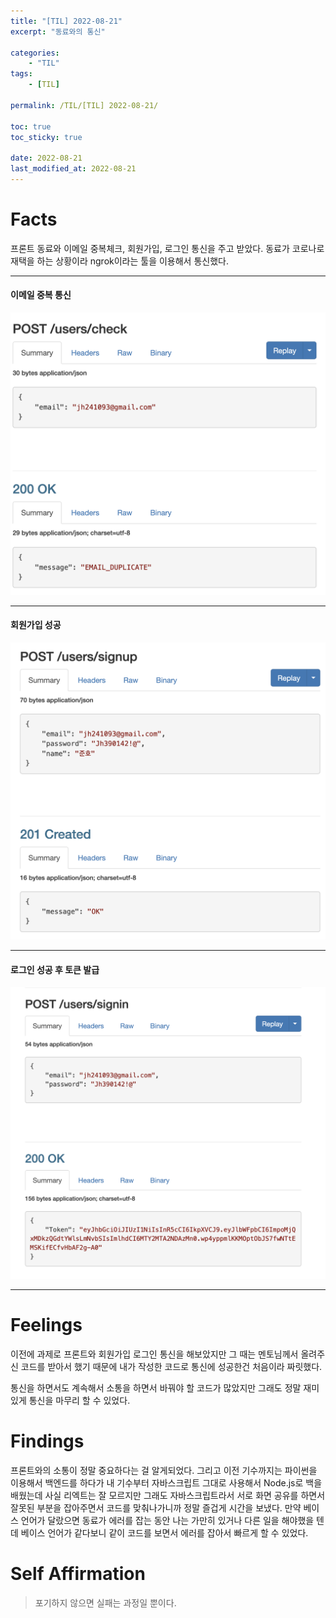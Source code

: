 ```yaml
---
title: "[TIL] 2022-08-21"
excerpt: "동료와의 통신"

categories:
    - "TIL"
tags:
    - [TIL]

permalink: /TIL/[TIL] 2022-08-21/

toc: true
toc_sticky: true

date: 2022-08-21
last_modified_at: 2022-08-21
---
```

# Facts
프론트 동료와 이메일 중복체크, 회원가입, 로그인 통신을 주고 받았다.
동료가 코로나로 재택을 하는 상황이라 ngrok이라는 툴을 이용해서 통신했다.

****

#### 이메일 중복 통신

![](../../assets/images/posts_img/TIL/2022-08-21-TIL1.png)

****

#### 회원가입 성공

![](../../assets/images/posts_img/TIL/2022-08-21-TIL2.png)

****

#### 로그인 성공 후 토큰 발급

![](../../assets/images/posts_img/TIL/2022-08-21-TIL3.png)

****

# Feelings

이전에 과제로 프론트와 회원가입 로그인 통신을 해보았지만 그 때는 멘토님께서 올려주신 코드를 받아서 했기 때문에 내가 작성한 코드로 통신에 성공한건 처음이라 짜릿했다.

통신을 하면서도 계속해서 소통을 하면서 바꿔야 할 코드가 많았지만 그래도 정말 재미있게 통신을 마무리 할 수 있었다.

# Findings

프론트와의 소통이 정말 중요하다는 걸 알게되었다. 그리고 이전 기수까지는 파이썬을 이용해서 백엔드를 하다가 내 기수부터 자바스크립트 그대로 사용해서 Node.js로 백을 배웠는데 사실 리엑트는 잘 모르지만 그래도 자바스크립트라서 서로 화면 공유를 하면서 잘못된 부분을 잡아주면서 코드를 맞춰나가니까 정말 즐겁게 시간을 보냈다. 만약 베이스 언어가 달랐으면 동료가 에러를 잡는 동안 나는 가만히 있거나 다른 일을 해야했을 텐데 베이스 언어가 같다보니 같이 코드를 보면서 에러를 잡아서 빠르게 할 수 있었다.

# Self Affirmation
> 포기하지 않으면 실패는 과정일 뿐이다.